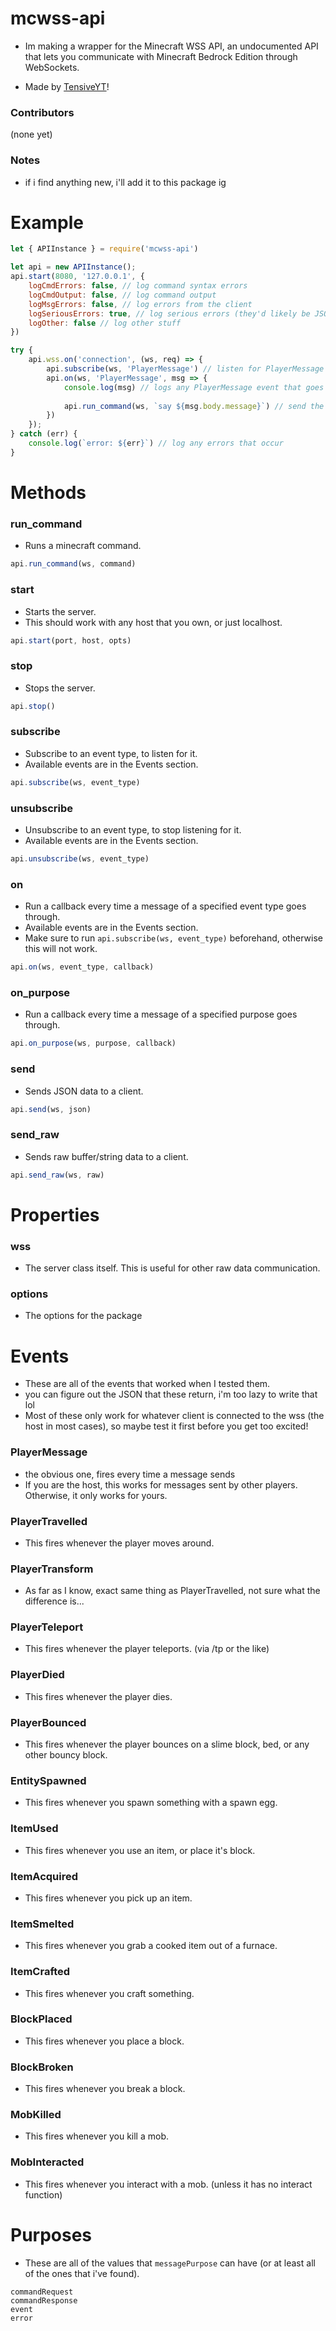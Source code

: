 # mcwss-api
- Im making a wrapper for the Minecraft WSS API, an undocumented API that lets you communicate with Minecraft Bedrock Edition through WebSockets.

- Made by [TensiveYT](https://youtube.com/@Hyperflamee8)!

### Contributors
(none yet)

### Notes
- if i find anything new, i'll add it to this package ig

# Example
```javascript
let { APIInstance } = require('mcwss-api')

let api = new APIInstance();
api.start(8080, '127.0.0.1', {
    logCmdErrors: false, // log command syntax errors
    logCmdOutput: false, // log command output
    logMsgErrors: false, // log errors from the client
    logSeriousErrors: true, // log serious errors (they'd likely be JSON parse errors)
    logOther: false // log other stuff
})

try {
    api.wss.on('connection', (ws, req) => {
        api.subscribe(ws, 'PlayerMessage') // listen for PlayerMessage events 
        api.on(ws, 'PlayerMessage', msg => {
            console.log(msg) // logs any PlayerMessage event that goes through
            
            api.run_command(ws, `say ${msg.body.message}`) // send the message back with /say!
        })
    });
} catch (err) {
    console.log(`error: ${err}`) // log any errors that occur
}
```

# Methods

### run_command
- Runs a minecraft command.
```javascript
api.run_command(ws, command)
```

### start
- Starts the server. 
- This should work with any host that you own, or just localhost.
```javascript
api.start(port, host, opts)
```

### stop
- Stops the server.
```javascript
api.stop()
```

### subscribe
- Subscribe to an event type, to listen for it. 
- Available events are in the Events section.
```javascript
api.subscribe(ws, event_type)
```

### unsubscribe
- Unsubscribe to an event type, to stop listening for it.
- Available events are in the Events section.
```javascript
api.unsubscribe(ws, event_type)
```

### on
- Run a callback every time a message of a specified event type goes through.
- Available events are in the Events section.
- Make sure to run `api.subscribe(ws, event_type)` beforehand, otherwise this will not work.
```javascript
api.on(ws, event_type, callback)
```

### on_purpose
- Run a callback every time a message of a specified purpose goes through.
```javascript
api.on_purpose(ws, purpose, callback)
```

### send
- Sends JSON data to a client.
```javascript
api.send(ws, json)
```

### send_raw
- Sends raw buffer/string data to a client.
```javascript
api.send_raw(ws, raw)
```

# Properties
### wss
- The server class itself. This is useful for other raw data communication.

### options
- The options for the package

# Events
- These are all of the events that worked when I tested them.
- you can figure out the JSON that these return, i'm too lazy to write that lol
- Most of these only work for whatever client is connected to the wss (the host in most cases), so maybe test it first before you get too excited!

### PlayerMessage
- the obvious one, fires every time a message sends
- If you are the host, this works for messages sent by other players. Otherwise, it only works for yours.

### PlayerTravelled
- This fires whenever the player moves around.

### PlayerTransform
- As far as I know, exact same thing as PlayerTravelled, not sure what the difference is...

### PlayerTeleport
- This fires whenever the player teleports. (via /tp or the like)

### PlayerDied
- This fires whenever the player dies.

### PlayerBounced
- This fires whenever the player bounces on a slime block, bed, or any other bouncy block.

### EntitySpawned
- This fires whenever you spawn something with a spawn egg.

### ItemUsed
- This fires whenever you use an item, or place it's block.

### ItemAcquired
- This fires whenever you pick up an item.

### ItemSmelted
- This fires whenever you grab a cooked item out of a furnace.

### ItemCrafted
- This fires whenever you craft something.

### BlockPlaced
- This fires whenever you place a block.

### BlockBroken
- This fires whenever you break a block.

### MobKilled
- This fires whenever you kill a mob.

### MobInteracted
- This fires whenever you interact with a mob. (unless it has no interact function)

# Purposes
- These are all of the values that `messagePurpose` can have (or at least all of the ones that i've found).

```plaintext
commandRequest
commandResponse
event
error
```